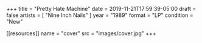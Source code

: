 +++
title = "Pretty Hate Machine"
date = 2019-11-21T17:59:39-05:00
draft = false
artists = [ "Nine Inch Nails" ]
year = "1989"
format = "LP"
condition = "New"

[[resources]]
  name = "cover"
  src = "images/cover.jpg"
+++

<!--more-->

